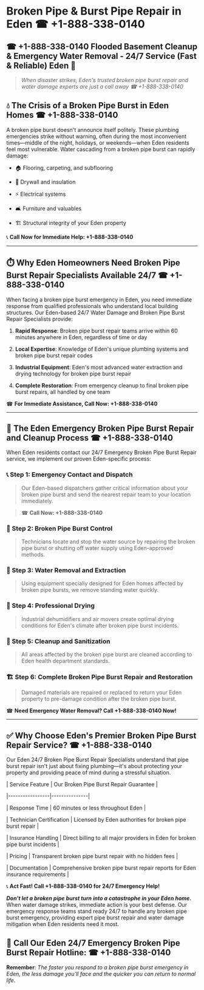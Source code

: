# Broken Pipe & Burst Pipe Repair in Eden ☎ +1-888-338-0140  
## ☎ +1-888-338-0140 Flooded Basement Cleanup & Emergency Water Removal - 24/7 Service (Fast & Reliable) Eden 🚨  

> *When disaster strikes, Eden's trusted broken pipe burst repair and water damage experts are just a call away ☎ +1-888-338-0140*  

## 💧 The Crisis of a Broken Pipe Burst in Eden Homes ☎ +1-888-338-0140  

A broken pipe burst doesn't announce itself politely. These plumbing emergencies strike without warning, often during the most inconvenient times—middle of the night, holidays, or weekends—when Eden residents feel most vulnerable. Water cascading from a broken pipe burst can rapidly damage:  

* 🏠 Flooring, carpeting, and subflooring  
* 🧱 Drywall and insulation  
* ⚡ Electrical systems  
* 🛋️ Furniture and valuables  
* 🏗️ Structural integrity of your Eden property  

📞 **Call Now for Immediate Help: +1-888-338-0140**  

---  

## ⏱️ Why Eden Homeowners Need Broken Pipe Burst Repair Specialists Available 24/7 ☎ +1-888-338-0140  

When facing a broken pipe burst emergency in Eden, you need immediate response from qualified professionals who understand local building structures. Our Eden-based 24/7 Water Damage and Broken Pipe Burst Repair Specialists provide:  

1. **Rapid Response**: Broken pipe burst repair teams arrive within 60 minutes anywhere in Eden, regardless of time or day  
2. **Local Expertise**: Knowledge of Eden's unique plumbing systems and broken pipe burst repair codes  
3. **Industrial Equipment**: Eden's most advanced water extraction and drying technology for broken pipe burst repair  
4. **Complete Restoration**: From emergency cleanup to final broken pipe burst repairs, all handled by one team  

☎ **For Immediate Assistance, Call Now: +1-888-338-0140**  

---  

## 🔧 The Eden Emergency Broken Pipe Burst Repair and Cleanup Process ☎ +1-888-338-0140  

When Eden residents contact our 24/7 Emergency Broken Pipe Burst Repair service, we implement our proven Eden-specific process:  

### 📞 Step 1: Emergency Contact and Dispatch  
> Our Eden-based dispatchers gather critical information about your broken pipe burst and send the nearest repair team to your location immediately.  
> ☎ **Call Now: +1-888-338-0140**  

### 🚿 Step 2: Broken Pipe Burst Control  
> Technicians locate and stop the water source by repairing the broken pipe burst or shutting off water supply using Eden-approved methods.  

### 🌊 Step 3: Water Removal and Extraction  
> Using equipment specially designed for Eden homes affected by broken pipe bursts, we remove standing water quickly.  

### 💨 Step 4: Professional Drying  
> Industrial dehumidifiers and air movers create optimal drying conditions for Eden's climate after broken pipe burst incidents.  

### 🧼 Step 5: Cleanup and Sanitization  
> All areas affected by the broken pipe burst are cleaned according to Eden health department standards.  

### 🏗️ Step 6: Complete Broken Pipe Burst Repair and Restoration  
> Damaged materials are repaired or replaced to return your Eden property to pre-damage condition after the broken pipe burst.  

☎ **Need Emergency Water Removal? Call +1-888-338-0140 Now!**  

---  

## ✅ Why Choose Eden's Premier Broken Pipe Burst Repair Service? ☎ +1-888-338-0140  

Our Eden 24/7 Broken Pipe Burst Repair Specialists understand that pipe burst repair isn't just about fixing plumbing—it's about protecting your property and providing peace of mind during a stressful situation.  

| Service Feature | Our Broken Pipe Burst Repair Guarantee |  
|-----------------|---------------|  
| Response Time | 60 minutes or less throughout Eden |  
| Technician Certification | Licensed by Eden authorities for broken pipe burst repair |  
| Insurance Handling | Direct billing to all major providers in Eden for broken pipe burst incidents |  
| Pricing | Transparent broken pipe burst repair with no hidden fees |  
| Documentation | Comprehensive broken pipe burst repair reports for Eden insurance requirements |  

📞 **Act Fast! Call +1-888-338-0140 for 24/7 Emergency Help!**  

***Don't let a broken pipe burst turn into a catastrophe in your Eden home.*** When water damage strikes, immediate action is your best defense. Our emergency response teams stand ready 24/7 to handle any broken pipe burst emergency, providing expert pipe burst repair and water damage mitigation when Eden residents need it most.  

## 📱 Call Our Eden 24/7 Emergency Broken Pipe Burst Repair Hotline: ☎ +1-888-338-0140  

**Remember**: *The faster you respond to a broken pipe burst emergency in Eden, the less damage you'll face and the quicker you can return to normal life.*